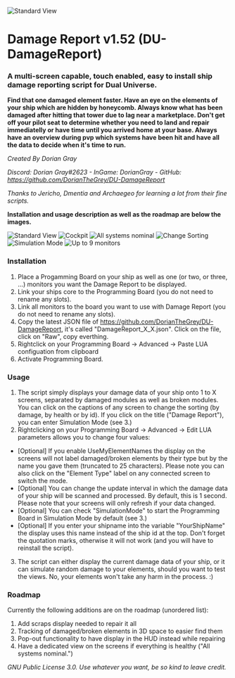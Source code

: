 
![Standard View](https://github.com/DorianTheGrey/DU-DamageReport/blob/main/img/DR_Logo1.png)

# Damage Report v1.52 (DU-DamageReport)

### A multi-screen capable, touch enabled, easy to install ship damage reporting script for **Dual Universe**.

**Find that one damaged element faster. Have an eye on the elements of your ship which are hidden by honeycomb. Always know what has been damaged after hitting that tower due to lag near a marketplace. Don't get off your pilot seat to determine whether you need to land and repair immediatelly or have time until you arrived home at your base. Always have an overview during pvp which systems have been hit and have all the data to decide when it's time to run.**

*Created By Dorian Gray*

*Discord: Dorian Gray#2623 - InGame: DorianGray - GitHub: https://github.com/DorianTheGrey/DU-DamageReport*

*Thanks to Jericho, Dmentia and Archaegeo for learning a lot from their fine scripts.*

**Installation and usage description as well as the roadmap are below the images.**

![Standard View](https://github.com/DorianTheGrey/DU-DamageReport/blob/main/img/StandardView.png)
![Cockpit](https://github.com/DorianTheGrey/DU-DamageReport/blob/main/img/InstalledToShip2.png)
![All systems nominal](https://github.com/DorianTheGrey/DU-DamageReport/blob/main/img/AllSystemsNominal2.png)
![Change Sorting](https://github.com/DorianTheGrey/DU-DamageReport/blob/main/img/ChangeSorting.png)
![Simulation Mode](https://github.com/DorianTheGrey/DU-DamageReport/blob/main/img/SimulatedView.png)
![Up to 9 monitors](https://github.com/DorianTheGrey/DU-DamageReport/blob/main/img/UpTo9Monitors2.png)


### Installation

1. Place a Progamming Board on your ship as well as one (or two, or three, ...) monitors you want the Damage Report to be displayed.
2. Link your ships core to the Programming Board (you do not need to rename any slots).
3. Link all monitors to the board you want to use with Damage Report (you do not need to rename any slots).
4. Copy the latest JSON file of https://github.com/DorianTheGrey/DU-DamageReport, it's called "DamageReport_X_X.json". Click on the file, click on "Raw", copy everthing.
5. Rightclick on your Programming Board -> Advanced -> Paste LUA configuation from clipboard
6. Activate Programming Board.

### Usage

1. The script simply displays your damage data of your ship onto 1 to X screens, separated by damaged modules as well as broken modules. You can click on the captions of any screen to change the sorting (by damage, by health or by id). If you click on the title ("Damage Report"), you can enter Simulation Mode (see 3.)
2. Rightclicking on your Programming Board -> Advanced -> Edit LUA parameters allows you to change four values:
* [Optional] If you enable UseMyElementNames the display on the screens will not label damaged/broken elements by their type but by the name you gave them (truncated to 25 characters). Please note you can also click on the "Element Type" label on any connected screen to switch the mode.
* [Optional] You can change the update interval in which the damage data of your ship will be scanned and processed. By default, this is 1 second. Please note that your screens will only refresh if your data changed.
* [Optional] You can check "SimulationMode" to start the Programming Board in Simulation Mode by default (see 3.)
* [Optional] If you enter your shipname into the variable "YourShipName" the display uses this name instead of the ship id at the top. Don't forget the quotation marks, otherwise it will not work (and you will have to reinstall the script).
3. The script can either display the current damage data of your ship, or it can simulate random damage to your elements, should you want to test the views. No, your elements won't take any harm in the process. :)

### Roadmap

Currently the following additions are on the roadmap (unordered list):

1. Add scraps display needed to repair it all
2. Tracking of damaged/broken elements in 3D space to easier find them
3. Pop-out functionality to have display in the HUD instead while repairing 
4. Have a dedicated view on the screens if everything is healthy ("All systems nominal.")

*GNU Public License 3.0. Use whatever you want, be so kind to leave credit.*
